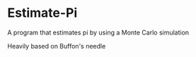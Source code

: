 # Estimate-Pi
A program that estimates pi by using a Monte Carlo simulation

Heavily based on Buffon's needle
